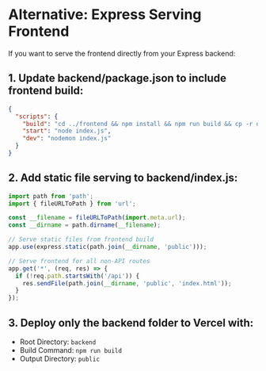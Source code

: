 # Alternative: Express Serving Frontend

If you want to serve the frontend directly from your Express backend:

## 1. Update backend/package.json to include frontend build:

```json
{
  "scripts": {
    "build": "cd ../frontend && npm install && npm run build && cp -r dist/* ../backend/public/",
    "start": "node index.js",
    "dev": "nodemon index.js"
  }
}
```

## 2. Add static file serving to backend/index.js:

```javascript
import path from 'path';
import { fileURLToPath } from 'url';

const __filename = fileURLToPath(import.meta.url);
const __dirname = path.dirname(__filename);

// Serve static files from frontend build
app.use(express.static(path.join(__dirname, 'public')));

// Serve frontend for all non-API routes
app.get('*', (req, res) => {
  if (!req.path.startsWith('/api')) {
    res.sendFile(path.join(__dirname, 'public', 'index.html'));
  }
});
```

## 3. Deploy only the backend folder to Vercel with:
- Root Directory: `backend`
- Build Command: `npm run build`
- Output Directory: `public`
